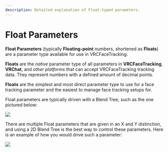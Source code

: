 ```yaml
---
description: Detailed explanation of Float-typed parameters. 
---
```


# Float Parameters

**Float Parameters** (typically **Floating-point** numbers, shortened as **Floats**) 
are a parameter type available for use in VRCFaceTracking. 

**Floats** are the *native* parameter type of all parameters in **VRCFaceTracking**, 
**VRChat**, and *other platforms* that can accept VRCFaceTracking tracking data. They 
represent numbers with a defined amount of decimal points.

**Floats** are the simplest and most direct parameter type to use for 
a face tracking parameter and the easiest to manage face tracking setups for.

Float parameters are typically driven with a Blend Tree, such as the one pictured below:

![](https://i.imgur.com/KSAPIFz.png)

There are multiple Float parameters that are given in an X and Y distinction, and using a 2D Blend Tree is the best way to control these parameters. Here is an example of how you would drive such a parameter:

![](https://i.imgur.com/DGsedgX.png)